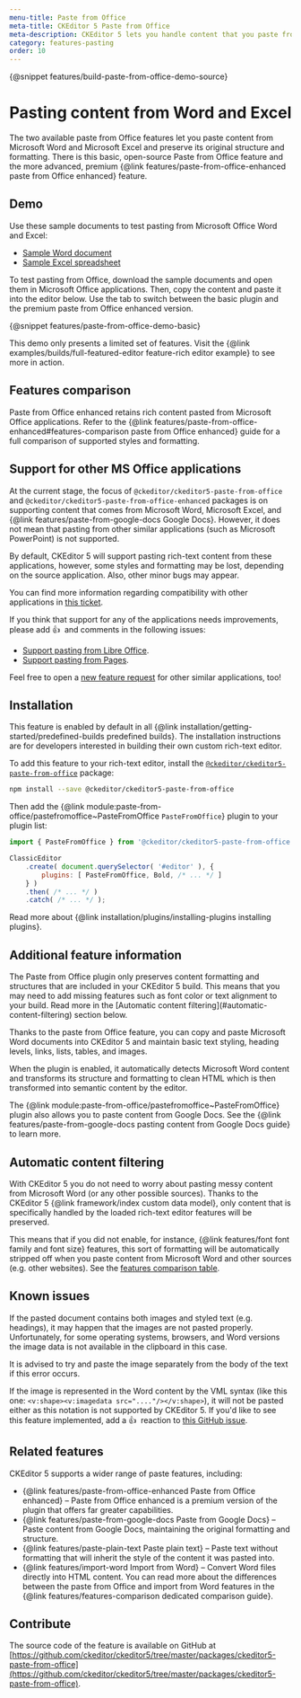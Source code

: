 ```yaml
---
menu-title: Paste from Office
meta-title: CKEditor 5 Paste from Office
meta-description: CKEditor 5 lets you handle content that you paste from Word and paste from Excel.
category: features-pasting
order: 10
---
```


{@snippet features/build-paste-from-office-demo-source}

# Pasting content from Word and Excel

The two available paste from Office features let you paste content from Microsoft Word and Microsoft Excel and preserve its original structure and formatting. There is this basic, open-source Paste from Office feature and the more advanced, premium {@link features/paste-from-office-enhanced paste from Office enhanced} feature.

## Demo

Use these sample documents to test pasting from Microsoft Office Word and Excel:

* [Sample Word document](../../assets/Sample_Word_document.docx)
* [Sample Excel spreadsheet](../../assets/Sample_Excel_spreadsheet.xlsx)

To test pasting from Office, download the sample documents and open them in Microsoft Office applications. Then, copy the content and paste it into the editor below. Use the tab to switch between the basic plugin and the premium paste from Office enhanced version.

<!-- <div class="tabs" id="snippet-paste-from-office">
	<ul class="tabs__list" role="tablist">
		<li class="tabs__list__tab ">
			<a aria-controls="tab-basic" aria-selected="false" href="#demo-tab-basic" id="demo-tab-basic" role="tab" class="tabs__list__tab-text">Basic paste from Office</a>
		</li>
		<li class="tabs__list__tab enhanced-editor-tab tabs__list__tab_selected">
			<a aria-controls="tab-enhanced" aria-selected="true" href="#demo-tab-enhanced" id="demo-tab-enhanced" role="tab" class="tabs__list__tab-text"><span class="tree__item__badge tree__item__badge_premium" data-badge-tooltip="Premium feature"><span class="tree__item__badge__text">Premium feature</span></span>&nbsp;Paste from Office enhanced</a>
		</li>
	</ul>
<div role="tabpanel" aria-labelledby="tab-basic" class="tabs__panel">

{@snippet features/paste-from-office-demo-basic}

</div>
<div role="tabpanel" aria-labelledby="tab-enhanced" class="tabs__panel enhanced-editor-panel tabs__panel_selected">

{@snippet features/paste-from-office-demo-enhanced}

</div>
</div> -->
{@snippet features/paste-from-office-demo-basic}

<info-box info>
	This demo only presents a limited set of features. Visit the {@link examples/builds/full-featured-editor feature-rich editor example} to see more in action.
</info-box>

## Features comparison

Paste from Office enhanced retains rich content pasted from Microsoft Office applications. Refer to the {@link features/paste-from-office-enhanced#features-comparison paste from Office enhanced} guide for a full comparison of supported styles and formatting.

## Support for other MS Office applications

At the current stage, the focus of `@ckeditor/ckeditor5-paste-from-office` and `@ckeditor/ckeditor5-paste-from-office-enhanced` packages is on supporting content that comes from Microsoft Word, Microsoft Excel, and {@link features/paste-from-google-docs Google Docs}. However, it does not mean that pasting from other similar applications (such as Microsoft PowerPoint) is not supported.

By default, CKEditor&nbsp;5 will support pasting rich-text content from these applications, however, some styles and formatting may be lost, depending on the source application. Also, other minor bugs may appear.

You can find more information regarding compatibility with other applications in [this ticket](https://github.com/ckeditor/ckeditor5/issues/1184#issuecomment-409828069).

If you think that support for any of the applications needs improvements, please add 👍&nbsp; and comments in the following issues:

* [Support pasting from Libre Office](https://github.com/ckeditor/ckeditor5/issues/2520).
* [Support pasting from Pages](https://github.com/ckeditor/ckeditor5/issues/2527).

Feel free to open a [new feature request](https://github.com/ckeditor/ckeditor5/issues/new/choose) for other similar applications, too!

## Installation

<info-box info>
	This feature is enabled by default in all {@link installation/getting-started/predefined-builds predefined builds}. The installation instructions are for developers interested in building their own custom rich-text editor.
</info-box>

To add this feature to your rich-text editor, install the [`@ckeditor/ckeditor5-paste-from-office`](https://www.npmjs.com/package/@ckeditor/ckeditor5-paste-from-office) package:

```bash
npm install --save @ckeditor/ckeditor5-paste-from-office
```

Then add the {@link module:paste-from-office/pastefromoffice~PasteFromOffice `PasteFromOffice`} plugin to your plugin list:

```js
import { PasteFromOffice } from '@ckeditor/ckeditor5-paste-from-office';

ClassicEditor
	.create( document.querySelector( '#editor' ), {
		plugins: [ PasteFromOffice, Bold, /* ... */ ]
	} )
	.then( /* ... */ )
	.catch( /* ... */ );
```

<info-box info>
	Read more about {@link installation/plugins/installing-plugins installing plugins}.
</info-box>

## Additional feature information

<info-box info>
	The Paste from Office plugin only preserves content formatting and structures that are included in your CKEditor&nbsp;5 build. This means that you may need to add missing features such as font color or text alignment to your build. Read more in the [Automatic content filtering](#automatic-content-filtering) section below.
</info-box>

Thanks to the paste from Office feature, you can copy and paste Microsoft Word documents into CKEditor&nbsp;5 and maintain basic text styling, heading levels, links, lists, tables, and images.

When the plugin is enabled, it automatically detects Microsoft Word content and transforms its structure and formatting to clean HTML which is then transformed into semantic content by the editor.

The {@link module:paste-from-office/pastefromoffice~PasteFromOffice} plugin also allows you to paste content from Google Docs. See the {@link features/paste-from-google-docs pasting content from Google Docs guide} to learn more.

## Automatic content filtering

With CKEditor&nbsp;5 you do not need to worry about pasting messy content from Microsoft Word (or any other possible sources). Thanks to the CKEditor&nbsp;5 {@link framework/index custom data model}, only content that is specifically handled by the loaded rich-text editor features will be preserved.

This means that if you did not enable, for instance, {@link features/font font family and font size} features, this sort of formatting will be automatically stripped off when you paste content from Microsoft Word and other sources (e.g. other websites). See the [features comparison table](#features-comparison).

## Known issues

If the pasted document contains both images and styled text (e.g. headings), it may happen that the images are not pasted properly. Unfortunately, for some operating systems, browsers, and Word versions the image data is not available in the clipboard in this case.

It is advised to try and paste the image separately from the body of the text if this error occurs.

If the image is represented in the Word content by the VML syntax (like this one: `<v:shape><v:imagedata src="...."/></v:shape>`), it will not be pasted either as this notation is not supported by CKEditor&nbsp;5. If you'd like to see this feature implemented, add a 👍&nbsp; reaction to [this GitHub issue](https://github.com/ckeditor/ckeditor5/issues/9245).

## Related features

CKEditor&nbsp;5 supports a wider range of paste features, including:
* {@link features/paste-from-office-enhanced Paste from Office enhanced} &ndash; Paste from Office enhanced is a premium version of the plugin that offers far greater capabilities.
* {@link features/paste-from-google-docs Paste from Google Docs} &ndash; Paste content from Google Docs, maintaining the original formatting and structure.
* {@link features/paste-plain-text Paste plain text} &ndash; Paste text without formatting that will inherit the style of the content it was pasted into.
* {@link features/import-word Import from Word} &ndash; Convert Word files directly into HTML content. You can read more about the differences between the paste from Office and import from Word features in the {@link features/features-comparison dedicated comparison guide}.

## Contribute

The source code of the feature is available on GitHub at [https://github.com/ckeditor/ckeditor5/tree/master/packages/ckeditor5-paste-from-office](https://github.com/ckeditor/ckeditor5/tree/master/packages/ckeditor5-paste-from-office).
